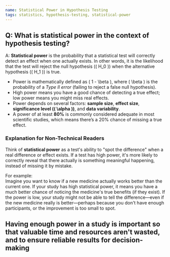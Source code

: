 ```yaml
---
name: Statistical Power in Hypothesis Testing
tags: statistics, hypothesis-testing, statistical-power
---
```


## Q: What is **statistical power** in the context of hypothesis testing?

A: **Statistical power** is the probability that a statistical test will correctly detect an effect when one actually exists. In other words, it is the likelihood that the test will reject the null hypothesis (\( H_0 \)) when the alternative hypothesis (\( H_1 \)) is true. 

- Power is mathematically defined as \( 1 - \beta \), where \( \beta \) is the probability of a *Type II error* (failing to reject a false null hypothesis). 
- High power means you have a good chance of detecting a true effect; low power means you might miss real effects.
- Power depends on several factors: **sample size**, **effect size**, **significance level (\( \alpha \))**, and **data variability**.
- A power of at least **80%** is commonly considered adequate in most scientific studies, which means there’s a 20% chance of missing a true effect.

### Explanation for Non-Technical Readers

Think of **statistical power** as a test's ability to "spot the difference" when a real difference or effect exists. If a test has high power, it's more likely to correctly reveal that there actually is something meaningful happening, instead of missing it by mistake.

For example:  
Imagine you want to know if a new medicine actually works better than the current one. If your study has high statistical power, it means you have a much better chance of noticing the medicine's true benefits (if they exist). If the power is low, your study might not be able to tell the difference—even if the new medicine really is better—perhaps because you don't have enough participants, or the improvement is too small to spot.

Having enough power in a study is important so that valuable time and resources aren't wasted, and to ensure reliable results for decision-making
---
